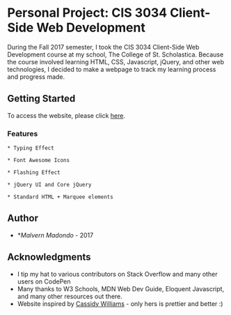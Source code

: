 # Personal Project: CIS 3034 Client-Side Web Development

During the Fall 2017 semester, I took the CIS 3034 Client-Side Web Development course at my school, The College of St. Scholastica. Because the course involved learning HTML, CSS, Javascript, jQuery, and other web technologies, I decided to make a webpage to track my learning process and progress made.

## Getting Started

To access the website, please click [here](http://student.css.edu/codeduluth/malvern/).

### Features

```
* Typing Effect
```
```
* Font Awesome Icons
```
```
* Flashing Effect
```
```
* jQuery UI and Core jQuery
```
```
* Standard HTML + Marquee elements
```

## Author

* **Malvern Madondo* - 2017

## Acknowledgments

* I tip my hat to various contributors on Stack Overflow and many other users on CodePen
* Many thanks to W3 Schools, MDN Web Dev Guide, Eloquent Javascript, and many other resources out there.
* Website inspired by [Cassidy Williams](http://cassidoo.co/) - only hers is prettier and better :)

